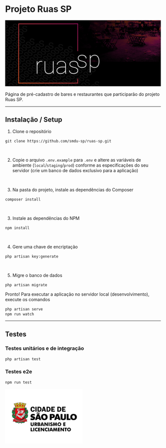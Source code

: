 # Projeto Ruas SP
<img src="./public/img/banner_ruassp.png?raw=true">

Página de pré-cadastro de bares e restaurantes que participarão do projeto Ruas SP.

---

## Instalação / Setup

1. Clone o repositório

```
git clone https://github.com/smdu-sp/ruas-sp.git
```
<br>

2. Copie o arquivo `.env.example` para `.env` e altere as variáveis de ambiente (`local`/`staging`/`prod`) conforme as especificações do seu servidor (crie um banco de dados exclusivo para a aplicação)

<br>

3. Na pasta do projeto, instale as dependências do Composer
```
composer install
```
<br>

3. Instale as dependências do NPM
```
npm install
```
<br>

4. Gere uma chave de encriptação
```
php artisan key:generate
```
<br>

5. Migre o banco de dados
```
php artisan migrate
```


Pronto! Para executar a aplicação no servidor local (desenvolvimento), execute os comandos 
```
php artisan serve
npm run watch
```
---
## Testes

### Testes unitários e de integração
```
php artisan test
```

### Testes e2e
```
npm run test
```




<img src="./public/img/logo_smul_preto.png?raw=true" width=250 title="SMUL - Secretaria Municipal de Urbanismo e Licenciamento">
</div>